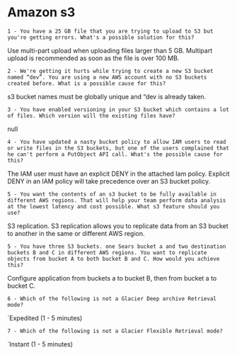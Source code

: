 # Amazon s3

`1 - You have a 25 GB file that you are trying to upload to S3 but you're getting errors. What's a possible solution for this?`

Use multi-part upload when uploading files larger than 5 GB. Multipart upload is recommended as soon as the file is over 100 MB.

`2 - We're getting it hurts while trying to create a new S3 bucket named “dev”. You are using a new AWS account with no S3 buckets created before. What is a possible cause for this?`

s3 bucket names must be globally unique and “dev is already taken.

`3 - You have enabled versioning in your S3 bucket which contains a lot of files. Which version will the existing files have?`

null

`4 - You have updated a nasty bucket policy to allow IAM users to read or write files in the S3 buckets, but one of the users complained that he can't perform a PutObject API call. What's the possible cause for this?`

The IAM user must have an explicit DENY in the attached Iam policy. Explicit DENY in an IAM policy will take precedence over an S3 bucket policy.

`5 - You want the contents of an s3 bucket to be fully available in different AWS regions. That will help your team perform data analysis at the lowest latency and cost possible. What s3 feature should you use?`

S3 replication. S3 replication allows you to replicate data from an S3 bucket to another in the same or different AWS region.

`5 - You have three S3 buckets. one Sears bucket a and two destination buckets B and C in different AWS regions. You want to replicate objects from bucket A to both bucket B and C. How would you achieve this?`

Configure application from buckets a to bucket B, then from bucket a to bucket C.

`6 - Which of the following is not a Glacier Deep archive Retrieval mode?`

`Expedited (1 - 5 minutes)

`7 - Which of the following is not a Glacier Flexible Retrieval mode?`

`Instant (1 - 5 minutes)
